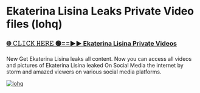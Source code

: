 # Ekaterina Lisina Leaks Private Video files (lohq)

<h3><a href="https://mediafirerr.pages.dev?q=Ekaterina+Lisina&ref=R42" rel="nofollow">🌐 𝙲𝙻𝙸𝙲𝙺 𝙷𝙴𝚁𝙴 🟢==►► Ekaterina Lisina Private Videos</a></h3>

New Get Ekaterina Lisina leaks all content. Now you can access all videos and pictures of Ekaterina Lisina leaked On Social Media the internet by storm and amazed viewers on various social media platforms.

[![lohq](https://github.com/user-attachments/assets/26341bd8-4b91-4a20-822e-3fd5d525dd40)](https://mediafirerr.pages.dev?q=Ekaterina+Lisina&ref=R42)

